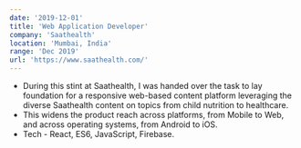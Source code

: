 ```yaml
---
date: '2019-12-01'
title: 'Web Application Developer'
company: 'Saathealth'
location: 'Mumbai, India'
range: 'Dec 2019'
url: 'https://www.saathealth.com/'
---
```


- During this stint at Saathealth, I was handed over the task to lay foundation for a responsive web-based content platform leveraging the diverse Saathealth content on topics from child nutrition to healthcare.
- This widens the product reach across platforms, from Mobile to Web, and across operating systems, from Android to iOS.
- Tech - React, ES6, JavaScript, Firebase.
